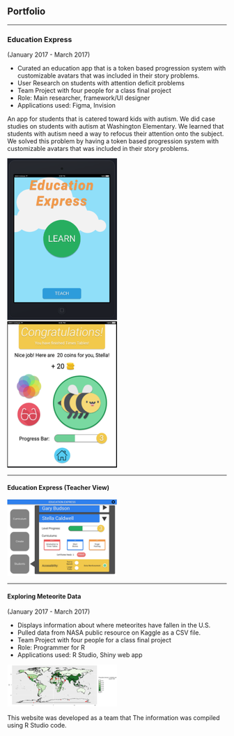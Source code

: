 ## Portfolio

---

### Education Express
(January 2017 - March 2017)
- Curated an education app that is a token based progression system with customizable avatars that was included in their story problems.
- User Research on students with attention deficit problems
- Team Project with four people for a class final project
- Role: Main researcher, framework/UI designer
- Applications used: Figma, Invision

An app for students that is catered toward kids with autism. We did case studies on students with autism at Washington Elementary. We learned that students with autism need a way to refocus their attention onto the subject. We solved this problem by having a token based progression system with customizable avatars that was included in their story problems.


<img src="images/INFO200ss1.PNG?raw=true" height="50%" width="50%"/>
<img src="images/INFO200ss2.PNG?raw=true" height="50%" width="50%"/>

---
#### Education Express (Teacher View)
<img src="images/INFO200teach.PNG?raw=true" height="50%" width="50%"/>

---
#### Exploring Meteorite Data
(January 2017 - March 2017)
- Displays information about where meteorites have fallen in the U.S. 
- Pulled data from NASA public resource on Kaggle as a CSV file.
- Team Project with four people for a class final project
- Role: Programmer for R
- Applications used: R Studio, Shiny web app

<img src="images/INFO201Project.PNG?raw=true" height="50%" width="50%"/>

 This website was developed as a team that  The information was compiled using R Studio code.

